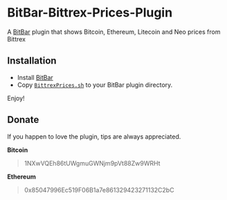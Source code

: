 # BitBar-Bittrex-Prices-Plugin
A [BitBar](https://github.com/matryer/bitbar) plugin that shows Bitcoin, Ethereum, Litecoin and Neo prices from Bittrex

## Installation
- Install [BitBar](https://getbitbar.com/)
- Copy [`BittrexPrices.sh`](https://github.com/markdecker/BitBar-Bittrex-Prices-Plugin/raw/master/BittrexPrices.sh) to your BitBar plugin directory.

Enjoy!

## Donate
If you happen to love the plugin, tips are always appreciated.

**Bitcoin** 
> 1NXwVQEh86tUWgmuGWNjm9pVt88Zw9WRHt

**Ethereum**
> 0x85047996Ec519F06B1a7e861329423271132C2bC


